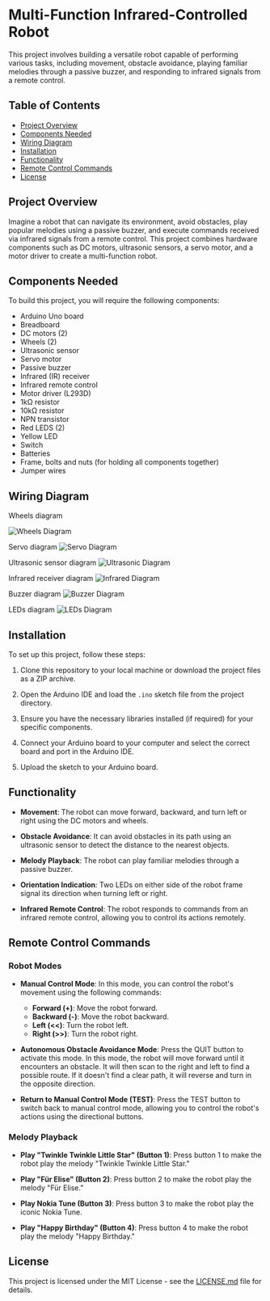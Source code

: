 # Multi-Function Infrared-Controlled Robot

This project involves building a versatile robot capable of performing various tasks, including movement, obstacle avoidance, playing familiar melodies through a passive buzzer, and responding to infrared signals from a remote control.

## Table of Contents

- [Project Overview](#project-overview)
- [Components Needed](#components-needed)
- [Wiring Diagram](#wiring-diagram)
- [Installation](#installation)
- [Functionality](#functionality)
- [Remote Control Commands](#remote-control-commands)
- [License](#license)

## Project Overview

Imagine a robot that can navigate its environment, avoid obstacles, play popular melodies using a passive buzzer, and execute commands received via infrared signals from a remote control. This project combines hardware components such as DC motors, ultrasonic sensors, a servo motor, and a motor driver to create a multi-function robot.

## Components Needed

To build this project, you will require the following components:

- Arduino Uno board
- Breadboard
- DC motors (2)
- Wheels (2)
- Ultrasonic sensor
- Servo motor
- Passive buzzer
- Infrared (IR) receiver
- Infrared remote control
- Motor driver (L293D)
- 1kΩ resistor
- 10kΩ resistor
- NPN transistor
- Red LEDS (2)
- Yellow LED
- Switch
- Batteries
- Frame, bolts and nuts (for holding all components together)
- Jumper wires

## Wiring Diagram

Wheels diagram

![Wheels Diagram](./Circuit-Images/circuit1.jpg)

Servo diagram
![Servo Diagram](./diagrams/servo.png)

Ultrasonic sensor diagram
![Ultrasonic Diagram](./diagrams/ultrasonic.png)

Infrared receiver diagram
![Infrared Diagram](./diagrams/infrared.png)

Buzzer diagram
![Buzzer Diagram](./diagrams/buzzer.png)

LEDs diagram
![LEDs Diagram](./diagrams/led.png)

## Installation

To set up this project, follow these steps:

1. Clone this repository to your local machine or download the project files as a ZIP archive.

2. Open the Arduino IDE and load the `.ino` sketch file from the project directory.

3. Ensure you have the necessary libraries installed (if required) for your specific components.

4. Connect your Arduino board to your computer and select the correct board and port in the Arduino IDE.

5. Upload the sketch to your Arduino board.

## Functionality

- **Movement**: The robot can move forward, backward, and turn left or right using the DC motors and wheels.

- **Obstacle Avoidance**: It can avoid obstacles in its path using an ultrasonic sensor to detect the distance to the nearest objects.

- **Melody Playback**: The robot can play familiar melodies through a passive buzzer.

- **Orientation Indication**: Two LEDs on either side of the robot frame signal its direction when turning left or right.

- **Infrared Remote Control**: The robot responds to commands from an infrared remote control, allowing you to control its actions remotely.

## Remote Control Commands

### Robot Modes

- **Manual Control Mode**: In this mode, you can control the robot's movement using the following commands:

  - **Forward (+)**: Move the robot forward.
  - **Backward (-)**: Move the robot backward.
  - **Left (<<)**: Turn the robot left.
  - **Right (>>)**: Turn the robot right.

- **Autonomous Obstacle Avoidance Mode**: Press the QUIT button to activate this mode. In this mode, the robot will move forward until it encounters an obstacle. It will then scan to the right and left to find a possible route. If it doesn't find a clear path, it will reverse and turn in the opposite direction.

- **Return to Manual Control Mode (TEST)**: Press the TEST button to switch back to manual control mode, allowing you to control the robot's actions using the directional buttons.

### Melody Playback

- **Play "Twinkle Twinkle Little Star" (Button 1)**: Press button 1 to make the robot play the melody "Twinkle Twinkle Little Star."

- **Play "Für Elise" (Button 2)**: Press button 2 to make the robot play the melody "Für Elise."

- **Play Nokia Tune (Button 3)**: Press button 3 to make the robot play the iconic Nokia Tune.

- **Play "Happy Birthday" (Button 4)**: Press button 4 to make the robot play the melody "Happy Birthday."


## License

This project is licensed under the MIT License - see the [LICENSE.md](LICENSE.md) file for details.
